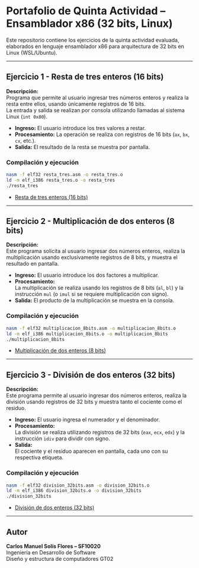 # Portafolio de Quinta Actividad – Ensamblador x86 (32 bits, Linux)

Este repositorio contiene los ejercicios de la quinta actividad evaluada, elaborados en lenguaje ensamblador x86 para arquitectura de 32 bits en Linux (WSL/Ubuntu).

---

## Ejercicio 1 - Resta de tres enteros (16 bits)

**Descripción:**  
Programa que permite al usuario ingresar tres números enteros y realiza la resta entre ellos, usando únicamente registros de 16 bits.  
La entrada y salida se realizan por consola utilizando llamadas al sistema Linux (`int 0x80`).

- **Ingreso:** El usuario introduce los tres valores a restar.
- **Procesamiento:** La operación se realiza con registros de 16 bits (`ax`, `bx`, `cx`, etc.).
- **Salida:** El resultado de la resta se muestra por pantalla.

### Compilación y ejecución

```bash
nasm -f elf32 resta_tres.asm -o resta_tres.o
ld -m elf_i386 resta_tres.o -o resta_tres
./resta_tres
```

- [Resta de tres enteros (16 bits)](https://github.com/SF10020/SF10020-DEC132-GT02/tree/main/Ejercicio-1)

---

## Ejercicio 2 - Multiplicación de dos enteros (8 bits)

**Descripción:**  
Este programa solicita al usuario ingresar dos números enteros, realiza la multiplicación usando exclusivamente registros de 8 bits, y muestra el resultado en pantalla.

- **Ingreso:** El usuario introduce los dos factores a multiplicar.
- **Procesamiento:**  
  La multiplicación se realiza usando los registros de 8 bits (`al`, `bl`) y la instrucción `mul` (o `imul` si se requiere multiplicación con signo).
- **Salida:** El producto de la multiplicación se muestra en la consola.

### Compilación y ejecución

```bash
nasm -f elf32 multiplicacion_8bits.asm -o multiplicacion_8bits.o
ld -m elf_i386 multiplicacion_8bits.o -o multiplicacion_8bits
./multiplicacion_8bits
```

- [Multiplicación de dos enteros (8 bits)](https://github.com/SF10020/SF10020-DEC132-GT02/tree/main/Ejercicio-2)

---

## Ejercicio 3 - División de dos enteros (32 bits)

**Descripción:**  
Este programa permite al usuario ingresar dos números enteros, realiza la división usando registros de 32 bits y muestra tanto el cociente como el residuo.

- **Ingreso:** El usuario ingresa el numerador y el denominador.
- **Procesamiento:**  
  La división se realiza utilizando registros de 32 bits (`eax`, `ecx`, `edx`) y la instrucción `idiv` para dividir con signo.
- **Salida:**  
  El cociente y el residuo aparecen en pantalla, cada uno con su respectiva etiqueta.

### Compilación y ejecución

```bash
nasm -f elf32 division_32bits.asm -o division_32bits.o
ld -m elf_i386 division_32bits.o -o division_32bits
./division_32bits
```

- [División de dos enteros (32 bits)](https://github.com/SF10020/SF10020-DEC132-GT02/tree/main/Ejercicio-3)

---

## Autor

**Carlos Manuel Solís Flores – SF10020**  
Ingeniería en Desarrollo de Software  
Diseño y estructura de computadores GT02
